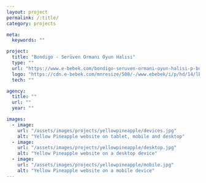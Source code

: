 ```yaml
---
layout: project
permalink: /:title/
category: projects

meta:
  keywords: ""

project:
  title: "Bondigo - Serüven Ormanı Oyun Halısı"
  type: ""
  url: "https://www.e-bebek.com/bondigo-seruven-ormani-oyun-halisi-p-bon-bp2014/"
  logo: "https://cdn.e-bebek.com/mnresize/500/-/www.ebebek/i/p/hd/14/lBON-BP2014_1.jpg"
  tech: ""

agency:
  title: ""
  url: ""
  year: ""

images:
  - image:
    url: "/assets/images/projects/yellowpineapple/devices.jpg"
    alt: "Yellow Pineapple website on tablet, mobile and desktop"
  - image:
    url: "/assets/images/projects/yellowpineapple/desktop.jpg"
    alt: "Yellow Pineapple website on a desktop device"
  - image:
    url: "/assets/images/projects/yellowpineapple/mobile.jpg"
    alt: "Yellow Pineapple website on a mobile device"
---
```

<p></p>
